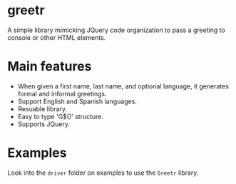 # greetr
A simple library mimicking JQuery code organization to pass a greeting to console or other HTML elements.

# Main features

- When given a first name, last name, and optional language, it generates formal and informal greetings.
- Support English and Spanish languages.
- Resuable library.
- Easy to type 'G$()' structure.
- Supports JQuery.

# Examples

Look into the `driver` folder on examples to use the `Greetr` library.
